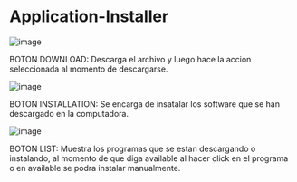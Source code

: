 # Application-Installer
![image](https://user-images.githubusercontent.com/69361351/116045742-f2b08980-a637-11eb-81e9-ded658fe2f31.png)

BOTON DOWNLOAD: Descarga el archivo y luego hace la accion seleccionada al momento de descargarse.

![image](https://user-images.githubusercontent.com/69361351/116047073-4ff90a80-a639-11eb-9630-651029a14a4c.png)

BOTON INSTALLATION: Se encarga de insatalar los software que se han descargado en la computadora.

![image](https://user-images.githubusercontent.com/69361351/116047307-8f275b80-a639-11eb-8d3a-b65239e0bb87.png)

BOTON LIST: Muestra los programas que se estan descargando o instalando, al momento de que diga available al hacer click en el 
programa o en available se podra instalar manualmente.





